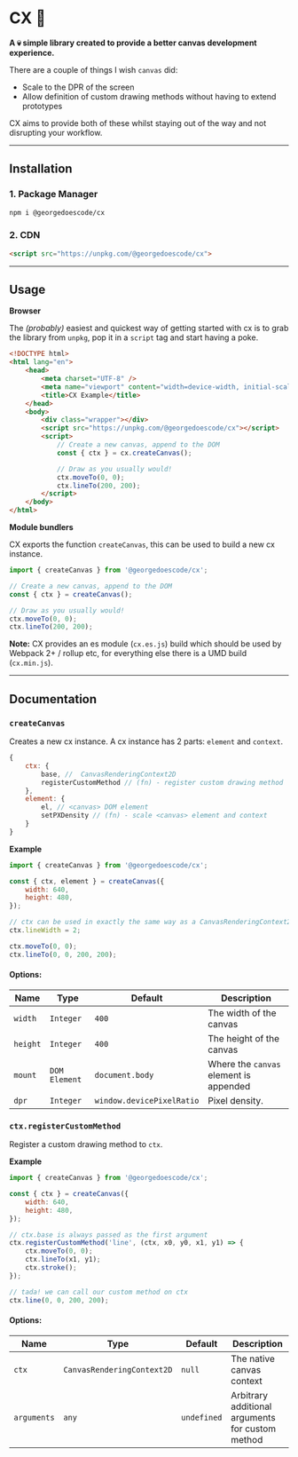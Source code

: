 # CX 🎨

**A 💀 simple library created to provide a better canvas development experience.**

There are a couple of things I wish `canvas` did:

-   Scale to the DPR of the screen
-   Allow definition of custom drawing methods without having to extend prototypes

CX aims to provide both of these whilst staying out of the way and not disrupting your workflow.

---

## Installation

### 1. Package Manager

```bash
npm i @georgedoescode/cx
```

### 2. CDN

```html
<script src="https://unpkg.com/@georgedoescode/cx">
```

---

## Usage

**Browser**

The _(probably)_ easiest and quickest way of getting started with cx is to grab the library from `unpkg`, pop it in a `script` tag and start having a poke.

```html
<!DOCTYPE html>
<html lang="en">
    <head>
        <meta charset="UTF-8" />
        <meta name="viewport" content="width=device-width, initial-scale=1.0" />
        <title>CX Example</title>
    </head>
    <body>
        <div class="wrapper"></div>
        <script src="https://unpkg.com/@georgedoescode/cx"></script>
        <script>
            // Create a new canvas, append to the DOM
            const { ctx } = cx.createCanvas();

            // Draw as you usually would!
            ctx.moveTo(0, 0);
            ctx.lineTo(200, 200);
        </script>
    </body>
</html>
```

**Module bundlers**

CX exports the function `createCanvas`, this can be used to build a new cx instance.

```javascript
import { createCanvas } from '@georgedoescode/cx';

// Create a new canvas, append to the DOM
const { ctx } = createCanvas();

// Draw as you usually would!
ctx.moveTo(0, 0);
ctx.lineTo(200, 200);
```

**Note:** CX provides an es module (`cx.es.js`) build which should be used by Webpack 2+ / rollup etc, for everything else there is a UMD build (`cx.min.js`).

---

## Documentation

### `createCanvas`

Creates a new cx instance. A cx instance has 2 parts: `element` and `context`.

```javascript
{
    ctx: {
        base, //  CanvasRenderingContext2D
        registerCustomMethod // (fn) - register custom drawing method
    },
    element: {
        el, // <canvas> DOM element
        setPXDensity // (fn) - scale <canvas> element and context
    }
}
```

**Example**

```javascript
import { createCanvas } from '@georgedoescode/cx';

const { ctx, element } = createCanvas({
    width: 640,
    height: 480,
});

// ctx can be used in exactly the same way as a CanvasRenderingContext2D instance
ctx.lineWidth = 2;

ctx.moveTo(0, 0);
ctx.lineTo(0, 0, 200, 200);
```

#### Options:

| Name     | Type          | Default                   | Description                            |
| -------- | ------------- | ------------------------- | -------------------------------------- |
| `width`  | `Integer`     | `400`                     | The width of the canvas                |
| `height` | `Integer`     | `400`                     | The height of the canvas               |
| `mount`  | `DOM Element` | `document.body`           | Where the `canvas` element is appended |
| `dpr`    | `Integer`     | `window.devicePixelRatio` | Pixel density.                         |

### `ctx.registerCustomMethod`

Register a custom drawing method to `ctx`.

**Example**

```javascript
import { createCanvas } from '@georgedoescode/cx';

const { ctx } = createCanvas({
    width: 640,
    height: 480,
});

// ctx.base is always passed as the first argument
ctx.registerCustomMethod('line', (ctx, x0, y0, x1, y1) => {
    ctx.moveTo(0, 0);
    ctx.lineTo(x1, y1);
    ctx.stroke();
});

// tada! we can call our custom method on ctx
ctx.line(0, 0, 200, 200);
```

#### Options:

| Name        | Type                       | Default     | Description                                      |
| ----------- | -------------------------- | ----------- | ------------------------------------------------ |
| `ctx`       | `CanvasRenderingContext2D` | `null`      | The native canvas context                        |
| `arguments` | `any`                      | `undefined` | Arbitrary additional arguments for custom method |

